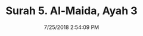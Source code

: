 ---
title       : "Surah 5. Al-Maida, Ayah 3"
date        : 7/25/2018 2:54:09 PM
draft       : false
type        : "quran"
layout      : "compare"
BookCode    : "CMP"
SurahNumber : "5"
AyahNumber  : "3"
TotalAyah   : "120"
---